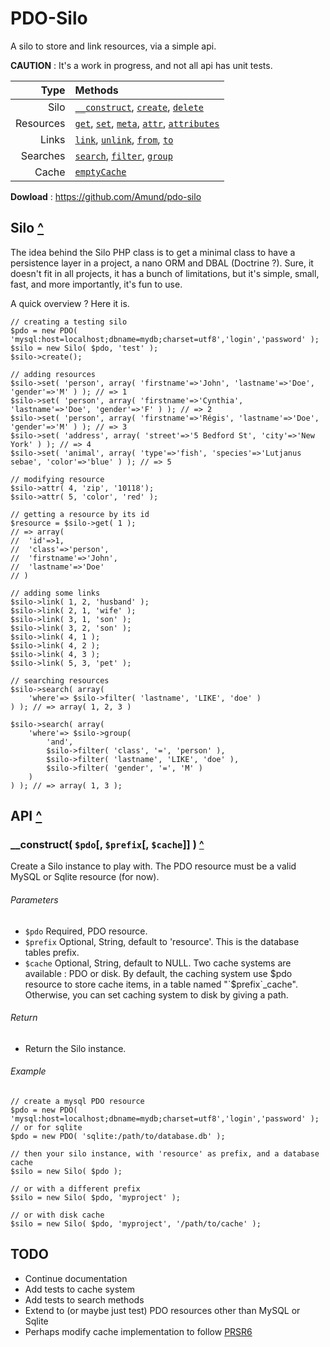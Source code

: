 <a name="top"></a>
# PDO-Silo

A silo to store and link resources, via a simple api.

**CAUTION** : It's a work in progress, and not all api has unit tests.

Type|Methods
----:|:----
Silo | [`__construct`](#method-construct), [`create`](#method-create), [`delete`](#method-delete)
Resources | [`get`](#method-get), [`set`](#method-set), [`meta`](#method-meta), [`attr`](#method-attr), [`attributes`](#method-attributes)
Links | [`link`](#method-link), [`unlink`](#method-unlink), [`from`](#method-from), [`to`](#method-to)
Searches | [`search`](#method-search), [`filter`](#method-filter), [`group`](#method-group)
Cache | [`emptyCache`](#method-emptyCache)

**Dowload** : https://github.com/Amund/pdo-silo


<a name="silo"></a>
## Silo [^](#top)

The idea behind the Silo PHP class is to get a minimal class to have a persistence layer in a project, a nano ORM and DBAL (Doctrine ?). Sure, it doesn't fit in all projects, it has a bunch of limitations, but it's simple, small, fast, and more importantly, it's fun to use.

A quick overview ? Here it is.

	// creating a testing silo
	$pdo = new PDO( 'mysql:host=localhost;dbname=mydb;charset=utf8','login','password' );
	$silo = new Silo( $pdo, 'test' );
	$silo->create();

	// adding resources
	$silo->set( 'person', array( 'firstname'=>'John', 'lastname'=>'Doe', 'gender'=>'M' ) ); // => 1
	$silo->set( 'person', array( 'firstname'=>'Cynthia', 'lastname'=>'Doe', 'gender'=>'F' ) ); // => 2
	$silo->set( 'person', array( 'firstname'=>'Régis', 'lastname'=>'Doe', 'gender'=>'M' ) ); // => 3
	$silo->set( 'address', array( 'street'=>'5 Bedford St', 'city'=>'New York' ) ); // => 4
	$silo->set( 'animal', array( 'type'=>'fish', 'species'=>'Lutjanus sebae', 'color'=>'blue' ) ); // => 5

	// modifying resource
	$silo->attr( 4, 'zip', '10118');
	$silo->attr( 5, 'color', 'red' );

	// getting a resource by its id
	$resource = $silo->get( 1 );
	// => array(
	//	'id'=>1,
	//	'class'=>'person',
	//	'firstname'=>'John',
	//	'lastname'=>'Doe'
	// )

	// adding some links
	$silo->link( 1, 2, 'husband' );
	$silo->link( 2, 1, 'wife' );
	$silo->link( 3, 1, 'son' );
	$silo->link( 3, 2, 'son' );
	$silo->link( 4, 1 );
	$silo->link( 4, 2 );
	$silo->link( 4, 3 );
	$silo->link( 5, 3, 'pet' );

	// searching resources
	$silo->search( array(
		'where'=> $silo->filter( 'lastname', 'LIKE', 'doe' )
	) ); // => array( 1, 2, 3 )

	$silo->search( array(
		'where'=> $silo->group(
			'and',
			$silo->filter( 'class', '=', 'person' ),
			$silo->filter( 'lastname', 'LIKE', 'doe' ),
			$silo->filter( 'gender', '=', 'M' )
		)
	) ); // => array( 1, 3 );


<a name="api"></a>
## API [^](#top)


<a name="method-construct"></a>
### __construct( `$pdo`[, `$prefix`[, `$cache`]] ) [^](#top)

Create a Silo instance to play with. The PDO resource must be a valid MySQL or Sqlite resource (for now).

###### Parameters
- `$pdo` Required, PDO resource.
- `$prefix` Optional, String, default to 'resource'. This is the database tables prefix.
- `$cache` Optional, String, default to NULL. Two cache systems are available : PDO or disk. By default, the caching system use $pdo resource to store cache items, in a table named "`$prefix`_cache". Otherwise, you can set caching system to disk by giving a path.

###### Return
- Return the Silo instance.

###### Example

	// create a mysql PDO resource
	$pdo = new PDO( 'mysql:host=localhost;dbname=mydb;charset=utf8','login','password' );
	// or for sqlite
	$pdo = new PDO( 'sqlite:/path/to/database.db' );

	// then your silo instance, with 'resource' as prefix, and a database cache
	$silo = new Silo( $pdo );

	// or with a different prefix
	$silo = new Silo( $pdo, 'myproject' );

	// or with disk cache
	$silo = new Silo( $pdo, 'myproject', '/path/to/cache' );


## TODO
- Continue documentation
- Add tests to cache system
- Add tests to search methods
- Extend to (or maybe just test) PDO resources other than MySQL or Sqlite
- Perhaps modify cache implementation to follow [PRSR6](http://www.php-fig.org/psr/psr-6/)
